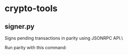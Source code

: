 # crypto-tools

## signer.py
Signs pending transactions in parity using JSONRPC API.\

Run parity with this command:

```parity --rpcapi web3,eth,net,parity,parity_accounts,traces,rpc,personal,signer --jsonrpc-apis   web3,eth,net,parity,parity_accounts,traces,rpc,personal,signer
```

